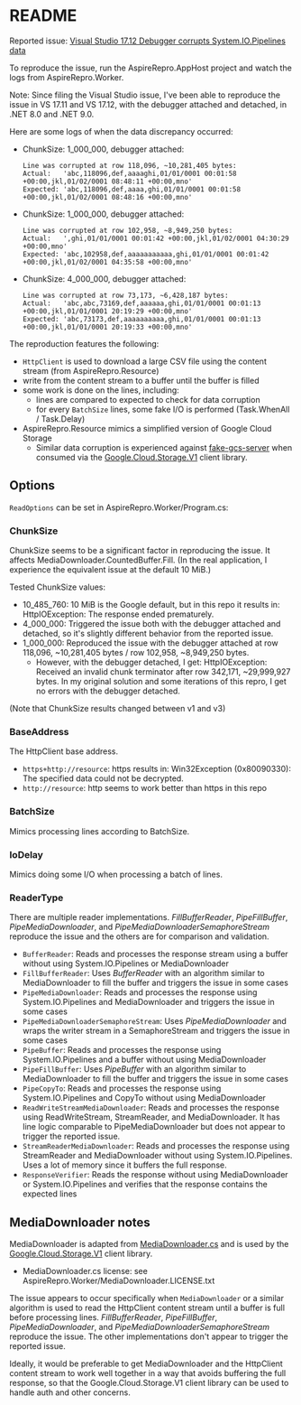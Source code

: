# README

Reported issue: [Visual Studio 17.12 Debugger corrupts System.IO.Pipelines data](https://developercommunity.visualstudio.com/t/Visual-Studio-1712-Debugger-corrupts-Sy/10789416)

To reproduce the issue, run the AspireRepro.AppHost project and watch the logs from AspireRepro.Worker.

Note: Since filing the Visual Studio issue, I've been able to reproduce the issue in VS 17.11 and VS 17.12, with the
debugger attached and detached, in .NET 8.0 and .NET 9.0.

Here are some logs of when the data discrepancy occurred:

- ChunkSize: 1_000_000, debugger attached:

    ```
    Line was corrupted at row 118,096, ~10,281,405 bytes:
    Actual:   'abc,118096,def,aaaaghi,01/01/0001 00:01:58 +00:00,jkl,01/02/0001 08:48:11 +00:00,mno'
    Expected: 'abc,118096,def,aaaa,ghi,01/01/0001 00:01:58 +00:00,jkl,01/02/0001 08:48:16 +00:00,mno'
    ```

- ChunkSize: 1_000_000, debugger attached:

    ```
    Line was corrupted at row 102,958, ~8,949,250 bytes:
    Actual:   ',ghi,01/01/0001 00:01:42 +00:00,jkl,01/02/0001 04:30:29 +00:00,mno'
    Expected: 'abc,102958,def,aaaaaaaaaaa,ghi,01/01/0001 00:01:42 +00:00,jkl,01/02/0001 04:35:58 +00:00,mno'
    ```

- ChunkSize: 4_000_000, debugger attached:

    ```
    Line was corrupted at row 73,173, ~6,428,187 bytes:
    Actual:   'abc,abc,73169,def,aaaaaa,ghi,01/01/0001 00:01:13 +00:00,jkl,01/01/0001 20:19:29 +00:00,mno'
    Expected: 'abc,73173,def,aaaaaaaaaa,ghi,01/01/0001 00:01:13 +00:00,jkl,01/01/0001 20:19:33 +00:00,mno'
    ```

The reproduction features the following:

- `HttpClient` is used to download a large CSV file using the content stream (from AspireRepro.Resource)
- write from the content stream to a buffer until the buffer is filled
- some work is done on the lines, including:
    - lines are compared to expected to check for data corruption
    - for every `BatchSize` lines, some fake I/O is performed (Task.WhenAll / Task.Delay)
- AspireRepro.Resource mimics a simplified version of Google Cloud Storage
    - Similar data corruption is experienced against [fake-gcs-server](https://github.com/fsouza/fake-gcs-server) when
      consumed via the [Google.Cloud.Storage.V1](https://www.nuget.org/packages/Google.Cloud.Storage.V1) client library.

## Options

`ReadOptions` can be set in AspireRepro.Worker/Program.cs:

### ChunkSize

ChunkSize seems to be a significant factor in reproducing the issue. It affects MediaDownloader.CountedBuffer.Fill.
(In the real application, I experience the equivalent issue at the default 10 MiB.)

Tested ChunkSize values:

- 10_485_760: 10 MiB is the Google default, but in this repo it results in: HttpIOException: The response ended prematurely.
- 4_000_000: Triggered the issue both with the debugger attached and detached, so it's slightly different behavior from
  the reported issue.
- 1_000_000: Reproduced the issue with the debugger attached at row 118,096, ~10,281,405 bytes / row 102,958, ~8,949,250 bytes.
    - However, with the debugger detached, I get: HttpIOException: Received an invalid chunk terminator
      after row 342,171, ~29,999,927 bytes. In my original solution and some iterations of this repro, I get no errors
      with the debugger detached.

(Note that ChunkSize results changed between v1 and v3)

### BaseAddress

The HttpClient base address.

- `https+http://resource`: https results in: Win32Exception (0x80090330): The specified data could not be decrypted.
- `http://resource`: http seems to work better than https in this repo

### BatchSize

Mimics processing lines according to BatchSize.

### IoDelay

Mimics doing some I/O when processing a batch of lines.

### ReaderType

There are multiple reader implementations. *FillBufferReader*, *PipeFillBuffer*, *PipeMediaDownloader*, and
*PipeMediaDownloaderSemaphoreStream* reproduce the issue and the others are for comparison and validation.

- `BufferReader`: Reads and processes the response stream using a buffer without using System.IO.Pipelines or
  MediaDownloader
- `FillBufferReader`: Uses *BufferReader* with an algorithm similar to MediaDownloader to fill the buffer and triggers
  the issue in some cases
- `PipeMediaDownloader`: Reads and processes the response using System.IO.Pipelines and MediaDownloader and triggers
  the issue in some cases
- `PipeMediaDownloaderSemaphoreStream`: Uses *PipeMediaDownloader* and wraps the writer stream in a SemaphoreStream and
  triggers the issue in some cases
- `PipeBuffer`: Reads and processes the response using System.IO.Pipelines and a buffer without using MediaDownloader
- `PipeFillBuffer`: Uses *PipeBuffer* with an algorithm similar to MediaDownloader to fill the buffer and triggers the
  issue in some cases
- `PipeCopyTo`: Reads and processes the response using System.IO.Pipelines and CopyTo without using MediaDownloader
- `ReadWriteStreamMediaDownloader`: Reads and processes the response using ReadWriteStream, StreamReader, and
  MediaDownloader. It has line logic comparable to PipeMediaDownloader but does not appear to trigger the reported
  issue.
- `StreamReaderMediaDownloader`: Reads and processes the response using StreamReader and MediaDownloader without using
  System.IO.Pipelines. Uses a lot of memory since it buffers the full response.
- `ResponseVerifier`: Reads the response without using MediaDownloader or System.IO.Pipelines and verifies that the
  response contains the expected lines

## MediaDownloader notes

MediaDownloader is adapted from
[MediaDownloader.cs](https://github.com/googleapis/google-api-dotnet-client/blob/main/Src/Support/Google.Apis/Download/MediaDownloader.cs)
and is used by the [Google.Cloud.Storage.V1](https://www.nuget.org/packages/Google.Cloud.Storage.V1) client library.

- MediaDownloader.cs license: see AspireRepro.Worker/MediaDownloader.LICENSE.txt

The issue appears to occur specifically when `MediaDownloader` or a similar algorithm is used to read the HttpClient
content stream until a buffer is full before processing lines. *FillBufferReader*, *PipeFillBuffer*,
*PipeMediaDownloader*, and *PipeMediaDownloaderSemaphoreStream* reproduce the issue. The other implementations don't
appear to trigger the reported issue.

Ideally, it would be preferable to get MediaDownloader and the HttpClient content stream to work well together in a
way that avoids buffering the full response, so that the Google.Cloud.Storage.V1 client library can be used to handle
auth and other concerns.
